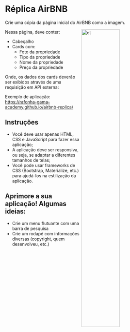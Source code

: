 # Réplica AirBNB
Crie uma cópia da página inicial do AirBNB como a imagem. 

<p>
<a target="_blank" rel="noopener noreferrer" href="https://github.com/VitorSavedra/airbnb-gama-academy/blob/master/src/screenshot.png">
<img src="https://github.com/VitorSavedra/airbnb-gama-academy/raw/master/src/screenshot.png" alt="et" height="50%" width="50%" align="right" style="max-width:100%;">
</a>
</p>

Nessa página, deve conter:

- Cabeçalho
- Cards com:
  - Foto da propriedade
  - Tipo da propriedade
  - Nome da propriedade
  - Preço da propriedade

Onde, os dados dos cards deverão ser exibidos através de uma requisição em API externa: 

Exemplo de aplicação: https://rafonha-gama-academy.github.io/airbnb-replica/

## Instruções
- Você deve usar apenas HTML, CSS e JavaScript para fazer essa aplicação;
- A aplicação deve ser responsiva, ou seja, se adaptar a diferentes tamanhos de telas;
- Você pode usar frameworks de CSS (Bootstrap, Materialize, etc.) para ajudá-los na estilização da aplicação.

## Aprimore a sua aplicação! Algumas ideias:
- Crie um menu flutuante com uma barra de pesquisa
- Crie um rodapé com informações diversas (copyright, quem desenvolveu, etc.)

